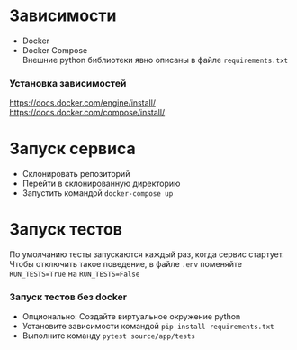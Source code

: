 # Зависимости
- Docker
- Docker Compose  
Внешние python библиотеки явно описаны в файле `requirements.txt`

### Установка зависимостей
https://docs.docker.com/engine/install/
https://docs.docker.com/compose/install/

# Запуск сервиса
- Склонировать репозиторий
- Перейти в склонированную директорию
- Запустить командой `docker-compose up`

# Запуск тестов
По умолчанию тесты запускаются каждый раз, когда сервис стартует.
Чтобы отключить такое поведение, в файле `.env` поменяйте `RUN_TESTS=True` на `RUN_TESTS=False`  
### Запуск тестов без docker
- Опционально: Создайте виртуальное окружение python
- Установите зависимости командой `pip install requirements.txt`
- Выполните команду `pytest source/app/tests` 